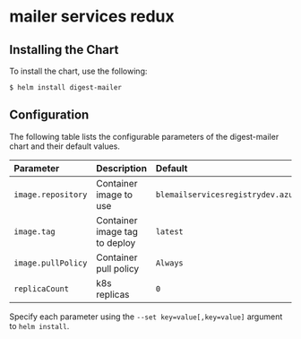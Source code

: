 # mailer services redux

## Installing the Chart

To install the chart, use the following:

```console
$ helm install digest-mailer
```

## Configuration

The following table lists the configurable parameters of the digest-mailer chart and
their default values.

| Parameter                   | Description                                 | Default
|:----------------------------|:--------------------------------------------|:---------------------------------------------------|
| `image.repository`          | Container image to use                      | `blemailservicesregistrydev.azurecr.io/blcloudmailer` |
| `image.tag`                 | Container image tag to deploy               | `latest`                                           |
| `image.pullPolicy`          | Container pull policy                       | `Always`                                           |
| `replicaCount`              | k8s replicas                                | `0`                                                |


Specify each parameter using the `--set key=value[,key=value]` argument to
`helm install`.

